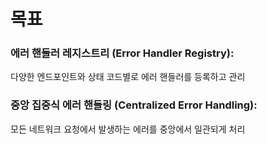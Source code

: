 # 목표

### 에러 핸들러 레지스트리 (Error Handler Registry):
다양한 엔드포인트와 상태 코드별로 에러 핸들러를 등록하고 관리

### 중앙 집중식 에러 핸들링 (Centralized Error Handling):
모든 네트워크 요청에서 발생하는 에러를 중앙에서 일관되게 처리
